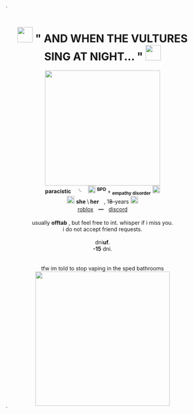 ` <div align=center>
<h1><img src="https://64.media.tumblr.com/2b358fb0ecb8f341cf1d29354515449b/22446b416299184a-26/s75x75_c1/ecc68cb67698b59e0a4ef53d2914056a89a4dafd.gifv" width=40> "<b> AND WHEN THE VULTURES SING AT NIGHT... "</b> <img src="https://64.media.tumblr.com/2b358fb0ecb8f341cf1d29354515449b/22446b416299184a-26/s75x75_c1/ecc68cb67698b59e0a4ef53d2914056a89a4dafd.gifv" width=40></h1>
    <img src=https://files.catbox.moe/a9o7n4.png width=300>
    <br>
    <b>paracistic</b>ㅤ╰ㅤ
    <img src=https://64.media.tumblr.com/6a3e141c9ad4dfd9cd609e874c473f6c/22446b416299184a-ff/s75x75_c1/748ef2ddae38c6a8023131ca2399c6d50f49807a.gif width=20> <sup> <b>BPD</b> </sup>+<sub> <b>empathy disorder</b></sub> <img src="https://64.media.tumblr.com/2c894944273552ec7b527c969e9c64d0/22446b416299184a-c8/s75x75_c1/297b3a07366c0695c7131feefb7992a60a175714.gifv" width=20>
    <br>
    <img src=https://64.media.tumblr.com/ee2c838eabf172c02f23dc80bea9ff35/75fca0c115a31cc7-2d/s75x75_c1/168edc69772ce291dfcb426392bdb3a26972671d.gif width=20> <b>she </b>\<b> her</b>ㅤ, 1<s>8-</s>years <img src=https://64.media.tumblr.com/ee2c838eabf172c02f23dc80bea9ff35/75fca0c115a31cc7-2d/s75x75_c1/168edc69772ce291dfcb426392bdb3a26972671d.gif width=20>
    <br>
    <a href=https://www.roblox.com/users/2604113487/profile>roblox</a>ㅤ━ㅤ<a href=https://discordlookup.com/user/1363613473098956860>discord</a>
 <br><br>
    usually <b>offtab</b> , but feel free to int. whisper if i miss you.
    <br>
 i do not accept friend requests.
    <br>
    <br>
    dni<b>uf</b>.
    <br>
    <b>-15</b> dni.
      <br>
        <br>
          <br>
 tfw im told to stop vaping in the sped bathrooms 
 <br>
   <img src=https://files.catbox.moe/vkrxnb.gif width=350>
 

    
</div> `
